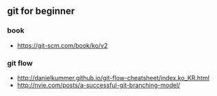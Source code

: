 ## git for beginner

### book
- https://git-scm.com/book/ko/v2

### git flow
-  http://danielkummer.github.io/git-flow-cheatsheet/index.ko_KR.html
- http://nvie.com/posts/a-successful-git-branching-model/


